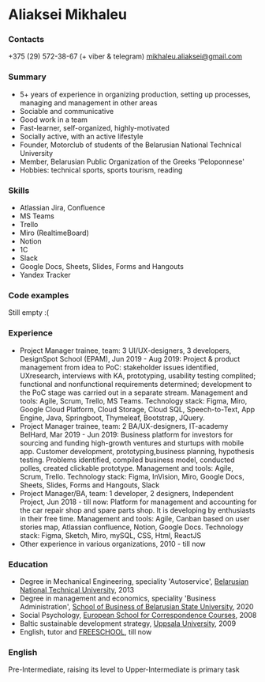 # Aliaksei Mikhaleu
### Contacts
+375 (29) 572-38-67 (+ viber & telegram) mikhaleu.aliaksei@gmail.com
### Summary
* 5+ years of experience in organizing production, setting up processes, managing and management in other areas
* Sociable and communicative
* Good work in a team
* Fast-learner, self-organized, highly-motivated
* Socially active, with an active lifestyle
* Founder, Motorclub of students of the Belarusian National Technical
University
* Member, Belarusian Public Organization of the Greeks 'Peloponnese'
* Hobbies: technical sports, sports tourism, reading
### Skills
* Atlassian Jira, Confluence
* MS Teams
* Trello
* Miro (RealtimeBoard)
* Notion
* 1C
* Slack
* Google Docs, Sheets, Slides, Forms and Hangouts
* Yandex Tracker
### Code examples
Still empty :(
### Experience
* Project Manager trainee, team: 3 UI/UX-designers, 3 developers, DesignSpot School (EPAM), Jun 2019 - Aug 2019: Project & product management from idea to PoC: stakeholder issues identified, UXresearch, interviews with KA, prototyping, usability testing complited; functional and nonfunctional requirements determined; development to the PoC stage was carried out in a separate stream. Management and tools: Agile, Scrum, Trello, MS Teams. Technology stack: Figma, Miro, Google Cloud Platform, Cloud Storage, Cloud SQL, Speech-to-Text, App Engine, Java, Springboot, Thymeleaf, Bootstrap, JQuery.
* Project Manager trainee, team: 2 BA/UX-designers, IT-academy BelHard, Mar 2019 - Jun 2019: Business platform for investors for sourcing and funding high-growth ventures and sturtups with mobile app. Customer development, prototyping,business planning, hypothesis testing. Problems identified, compiled business model, conducted polles, created clickable prototype. Management and tools: Agile, Scrum, Trello. Technology stack: Figma, InVision, Miro, Google Docs, Sheets, Slides, Forms and Hangouts, Slack
* Project Manager/BA, team: 1 developer, 2 designers, Independent Project, Jun 2018 - till now: Platform for management and accounting for the car repair shop and spare parts shop. It is developing by enthusiasts in their free time. Management and tools: Agile, Canban based on user stories map, Atlassian confluence, Notion, Google Docs. Technology stack: Figma, Sketch, Miro, mySQL, CSS, Html, ReactJS
* Other experience in various organizations, 2010 - till now
### Education
* Degree in Mechanical Engineering, speciality 'Autoservice', [Belarusian
National Technical University](http://www.bntu.by/), 2013
* Degree in management and economics, speciality 'Business Administration', [School of Business of Belarusian State University](http://www.sbmt.bsu.by/), 2020
* Social Psychology, [European School for Correspondence Courses](https://www.eshko.by), 2008
* Baltic sustainable development strategy, [Uppsala University](http://www.uu.se), 2009
* English, tutor and [FREESCHOOL](https://freeschool.by/), till now
### English
Pre-Intermediate, raising its level to Upper-Intermediate is primary task